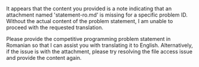 It appears that the content you provided is a note indicating that an attachment named 'statement-ro.md' is missing for a specific problem ID. Without the actual content of the problem statement, I am unable to proceed with the requested translation.

Please provide the competitive programming problem statement in Romanian so that I can assist you with translating it to English. Alternatively, if the issue is with the attachment, please try resolving the file access issue and provide the content again.